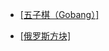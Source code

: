 - [[五子棋（Gobang）]](https://github.com/selfclosingboy/aiwuziqi)


- [[俄罗斯方块]](https://github.com/selfclosingboy/Tetris)

